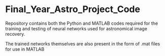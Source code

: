 # Final_Year_Astro_Project_Code

Repository contains both the Python and MATLAB codes required for the training and testing of neural networks used for astronomical image recovery.

The trained networks themselves are also present in the form of .mat files for use in MATLAB
